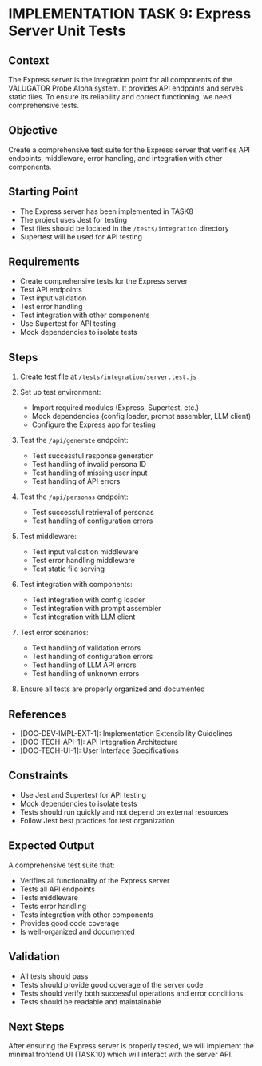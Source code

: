 # IMPLEMENTATION TASK 9: Express Server Unit Tests

## Context
The Express server is the integration point for all components of the VALUGATOR Probe Alpha system. It provides API endpoints and serves static files. To ensure its reliability and correct functioning, we need comprehensive tests.

## Objective
Create a comprehensive test suite for the Express server that verifies API endpoints, middleware, error handling, and integration with other components.

## Starting Point
- The Express server has been implemented in TASK8
- The project uses Jest for testing
- Test files should be located in the `/tests/integration` directory
- Supertest will be used for API testing

## Requirements
- Create comprehensive tests for the Express server
- Test API endpoints
- Test input validation
- Test error handling
- Test integration with other components
- Use Supertest for API testing
- Mock dependencies to isolate tests

## Steps
1. Create test file at `/tests/integration/server.test.js`

2. Set up test environment:
   - Import required modules (Express, Supertest, etc.)
   - Mock dependencies (config loader, prompt assembler, LLM client)
   - Configure the Express app for testing

3. Test the `/api/generate` endpoint:
   - Test successful response generation
   - Test handling of invalid persona ID
   - Test handling of missing user input
   - Test handling of API errors

4. Test the `/api/personas` endpoint:
   - Test successful retrieval of personas
   - Test handling of configuration errors

5. Test middleware:
   - Test input validation middleware
   - Test error handling middleware
   - Test static file serving

6. Test integration with components:
   - Test integration with config loader
   - Test integration with prompt assembler
   - Test integration with LLM client

7. Test error scenarios:
   - Test handling of validation errors
   - Test handling of configuration errors
   - Test handling of LLM API errors
   - Test handling of unknown errors

8. Ensure all tests are properly organized and documented

## References
- [DOC-DEV-IMPL-EXT-1]: Implementation Extensibility Guidelines
- [DOC-TECH-API-1]: API Integration Architecture
- [DOC-TECH-UI-1]: User Interface Specifications

## Constraints
- Use Jest and Supertest for API testing
- Mock dependencies to isolate tests
- Tests should run quickly and not depend on external resources
- Follow Jest best practices for test organization

## Expected Output
A comprehensive test suite that:
- Verifies all functionality of the Express server
- Tests all API endpoints
- Tests middleware
- Tests error handling
- Tests integration with other components
- Provides good code coverage
- Is well-organized and documented

## Validation
- All tests should pass
- Tests should provide good coverage of the server code
- Tests should verify both successful operations and error conditions
- Tests should be readable and maintainable

## Next Steps
After ensuring the Express server is properly tested, we will implement the minimal frontend UI (TASK10) which will interact with the server API.